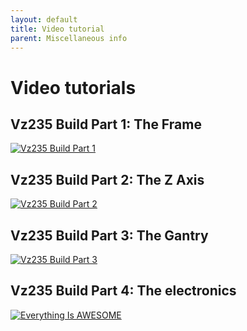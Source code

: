 ```yaml
---
layout: default
title: Video tutorial
parent: Miscellaneous info
---
```


# Video tutorials

## Vz235 Build Part 1: The Frame

[![Vz235 Build Part 1](../../../../assets/images/videos/vez_build_part1.png)](https://www.youtube.com/watch?v=d9kQt_cF3Xo "Vz235 Build Part 1: The Frame")

## Vz235 Build Part 2: The Z Axis

[![Vz235 Build Part 2](../../../../assets/images/videos/vez_build_part2.png)](https://www.youtube.com/watch?v=1hXNWs6Stjs "Vz235 Build Part 2: The Frame")

## Vz235 Build Part 3: The Gantry

[![Vz235 Build Part 3](../../../../assets/images/videos/vez_build_part3.png)](https://www.youtube.com/embed/lP59PClF_PU "Vz235 Build Part 3: The Gantry")

## Vz235 Build Part 4: The electronics

[![Everything Is AWESOME](../../../../assets/images/videos/vez_build_part4.png)](https://www.youtube.com/watch?v=bEGVnYrXJG4&t=3s "Vz235 Build Part 4: The electronics")
